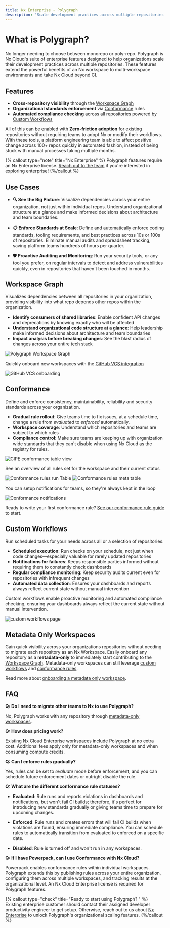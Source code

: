 ```yaml
---
title: Nx Enterprise - Polygraph
description: 'Scale development practices across multiple repositories with cross-repository visibility, automated standards enforcement, and zero-friction adoption for existing codebases.'
---
```


# What is Polygraph?

No longer needing to choose between monorepo or poly-repo.
Polygraph is Nx Cloud's suite of enterprise features designed to help organizations scale their development practices across multiple repositories. These features extend the powerful benefits of an Nx workspace to multi-workspace environments and take Nx Cloud beyond CI.

## Features

- **Cross-repository visibility** through the [Workspace Graph](/ci/enterprise/polygraph#workspace-graph)
- **Organizational standards enforcement** via [Conformance](/ci/enterprise/polygraph#conformance) rules
- **Automated compliance checking** across all repositories powered by [Custom Workflows](/ci/enterprise/polygraph#custom-workflows)

All of this can be enabled with **Zero-friction adoption** for existing repositories without requiring teams to adopt Nx or modify their workflows. With these tools, a platform engineering team is able to affect positive change across 100+ repos quickly in automated fashion, instead of being stuck with manual processes taking multiple months.

{% callout type="note" title="Nx Enterprise" %}
Polygraph features require an Nx Enterprise license. [Reach out to the team](/contact/sales?utm-campagin=polygraph) if you're interested in exploring enterprise!
{%/callout %}

## Use Cases

- **🔍 See the Big Picture**: Visualize dependencies across your entire organization, not just within individual repos. Understand organizational structure at a glance and make informed decisions about architecture and team boundaries.

- **📋 Enforce Standards at Scale**: Define and automatically enforce coding standards, tooling requirements, and best practices across 10s or 100s of repositories. Eliminate manual audits and spreadsheet tracking, saving platform teams hundreds of hours per quarter.

- **🛡️ Proactive Auditing and Monitoring**: Run your security tools, or any tool you prefer, on regular intervals to detect and address vulnerabilities quickly, even in repositories that haven't been touched in months.

## Workspace Graph

Visualizes dependencies between all repositories in your organization, providing visibility into what repo depends other repos within the organization.

- **Identify consumers of shared libraries**: Enable confident API changes and deprecations by knowing exactly who will be affected
- **Understand organizational code structure at a glance**: Help leadership make informed decisions about architecture and team boundaries
- **Impact analysis before breaking changes**: See the blast radius of changes across your entire tech stack

![Polygraph Workspace Graph](/nx-cloud/enterprise/images/workspace-graph.avif)

Quickly onboard new workspaces with the [GitHub VCS integration](/ci/features/github-integration#access-control)

![GitHub VCS onboarding](/nx-cloud/enterprise/images/connect-polygraph-to-repos.avif)

## Conformance

Define and enforce consistency, maintainability, reliability and security standards across your organization.

- **Gradual rule rollout**: Give teams time to fix issues, at a schedule time, change a rule from _evaluated_ to _enforced_ automatically.
- **Workspace coverage**: Understand which repositories and teams are subject to which rules
- **Compliance control**: Make sure teams are keeping up with organization wide standards that they can't disable when using Nx Cloud as the registry for rules.

![CIPE conformance table view](/nx-cloud/enterprise/images/cipe-conformance-report.avif)

See an overview of all rules set for the workspace and their current status

![Conformance rules run Table](/nx-cloud/enterprise/images/conformance-rule-results-table.avif)
![Conformance rules meta table](/nx-cloud/enterprise/images/conformance-rules-table-run-meta.avif)

You can setup notifications for teams, so they're always kept in the loop

![Conformance notifications](/nx-cloud/enterprise/images/conformance-notifications.avif)

Ready to write your first conformance rule? [See our conformance rule guide](/ci/recipes/enterprise/conformance/configure-conformance-rules-in-nx-cloud) to start.

## Custom Workflows

Run scheduled tasks for your needs across all or a selection of repositories.

- **Scheduled execution**: Run checks on your schedule, not just when code changes—especially valuable for rarely updated repositories
- **Notifications for failures**: Keeps responsible parties informed without requiring them to constantly check dashboards
- **Regular compliance monitoring**: Keep security audits current even for repositories with infrequent changes
- **Automated data collection**: Ensures your dashboards and reports always reflect current state without manual intervention

Custom workflows enable proactive monitoring and automated compliance checking, ensuring your dashboards always reflect the current state without manual intervention.

![custom workflows page](/nx-cloud/enterprise/images/custom-workflow-repeating-workflows.avif)

## Metadata Only Workspaces

Gain quick visibility across your organizations repositories without needing to migrate each repository as an Nx Workspace.
Easily onboard any repository as a **metadata-only** to immediately start contributing to the [Workspace Graph](/ci/enterprise/polygraph#workspace-graph).
Metadata-only workspaces can still leverage [custom workflows](/ci/enterprise/polygraph#custom-workflows) and [conformance rules](/ci/recipes/enterprise/conformance/configure-conformance-rules-in-nx-cloud).

Read more about [onboarding a metadata only workspace](/ci/enterprise/metadata-only-workspaces).

## FAQ

**Q: Do I need to migrate other teams to Nx to use Polygraph?**

No, Polygraph works with any repository through [metadata-only workspaces](/ci/enterprise/metadata-only-workspaces).

**Q: How does pricing work?**

Existing Nx Cloud Enterprise workspaces include Polygraph at no extra cost. Additional fees apply only for metadata-only workspaces and when consuming compute credits.

**Q: Can I enforce rules gradually?**

Yes, rules can be set to _evaluate_ mode before enforcement, and you can schedule future enforcement dates or outright disable the rule.

**Q: What are the different conformance rule statuses?**

- **Evaluated**: Rule runs and reports violations in dashboards and notifications, but won't fail CI builds; therefore, it's perfect for introducing new standards gradually or giving teams time to prepare for upcoming changes.

- **Enforced**: Rule runs and creates errors that will fail CI builds when violations are found, ensuring immediate compliance. You can schedule rules to automatically transition from evaluated to enforced on a specific date.

- **Disabled**: Rule is turned off and won't run in any workspaces.

**Q: If I have Powerpack, can I use Conformance with Nx Cloud?**

Powerpack enables conformance rules within individual workspaces. Polygraph extends this by publishing rules across your entire organization, configuring them across multiple workspaces, and tracking results at the organizational level. An Nx Cloud Enterprise license is required for Polygraph features.

{% callout type="check" title="Ready to start using Polygraph? " %}
Existing enterprise customer should contact their assigned developer productivity engineer to get setup. Otherwise, reach out to us about [Nx Enterprise](/enterprise) to unlock Polygraph's organizational scaling features.
{%/callout %}
